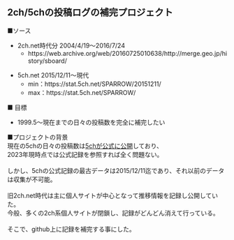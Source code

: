 <h2>2ch/5chの投稿ログの補完プロジェクト</h2>


■ソース
<ul>
 <li>2ch.net時代分 2004/4/19～2016/7/24
 <ul><li>https://web.archive.org/web/20160725010638/http://merge.geo.jp/history/sboard/</ul>
</ul>

<ul>
<li>5ch.net 2015/12/11～現代
<ul>
  <li>min：https://stat.5ch.net/SPARROW/20151211/
  <li>max：https://stat.5ch.net/SPARROW/
</ul>
</ul>
   
■ 目標
<ul>
<li>1999.5～現在までの日々の投稿数を完全に補完したい
</ul>

■プロジェクトの背景<br>
現在の5chの日々の投稿数は<a href=https://stat.5ch.net/SPARROW/>5chが公式に公開</a>しており、<br>
2023年現時点では公式記録を参照すれば全く問題ない。<br>
<br>
しかし、5chの公式記録の最古データは2015/12/11迄であり、それ以前のデータは収集が不可能。<br>
<br>
旧2ch.net時代は主に個人サイトが中心となって推移情報を記録し公開していた。<br>
今般、多くの2ch系個人サイトが閉鎖し、記録がどんどん消えて行っている。<br>
<br>
そこで、github上に記録を補完する事にした。
